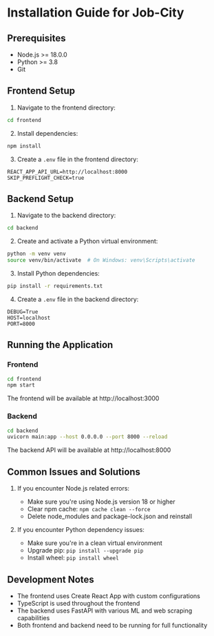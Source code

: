 # Installation Guide for Job-City

## Prerequisites
- Node.js >= 18.0.0
- Python >= 3.8
- Git

## Frontend Setup
1. Navigate to the frontend directory:
```bash
cd frontend
```

2. Install dependencies:
```bash
npm install
```

3. Create a `.env` file in the frontend directory:
```
REACT_APP_API_URL=http://localhost:8000
SKIP_PREFLIGHT_CHECK=true
```

## Backend Setup
1. Navigate to the backend directory:
```bash
cd backend
```

2. Create and activate a Python virtual environment:
```bash
python -m venv venv
source venv/bin/activate  # On Windows: venv\Scripts\activate
```

3. Install Python dependencies:
```bash
pip install -r requirements.txt
```

4. Create a `.env` file in the backend directory:
```
DEBUG=True
HOST=localhost
PORT=8000
```

## Running the Application

### Frontend
```bash
cd frontend
npm start
```
The frontend will be available at http://localhost:3000

### Backend
```bash
cd backend
uvicorn main:app --host 0.0.0.0 --port 8000 --reload
```
The backend API will be available at http://localhost:8000

## Common Issues and Solutions

1. If you encounter Node.js related errors:
   - Make sure you're using Node.js version 18 or higher
   - Clear npm cache: `npm cache clean --force`
   - Delete node_modules and package-lock.json and reinstall

2. If you encounter Python dependency issues:
   - Make sure you're in a clean virtual environment
   - Upgrade pip: `pip install --upgrade pip`
   - Install wheel: `pip install wheel`

## Development Notes
- The frontend uses Create React App with custom configurations
- TypeScript is used throughout the frontend
- The backend uses FastAPI with various ML and web scraping capabilities
- Both frontend and backend need to be running for full functionality
